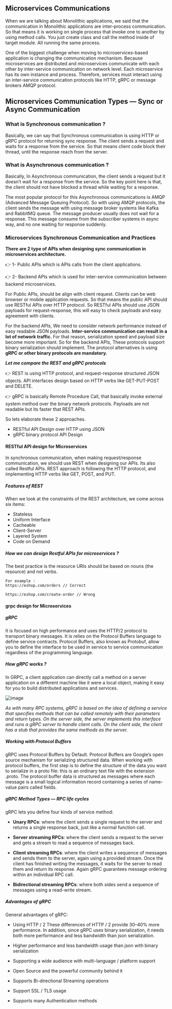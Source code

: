 ## Microservices Communications
When we are talking about Monolithic applications, we said that the communication in Monolithic applications are inter-process communication. So that means it is working on single process that invoke one to another by using method calls. You just create class and call the method inside of target module. All running the same process.

One of the biggest challenge when moving to microservices-based application is changing the communication mechanism. Because microservices are distributed and microservices communicate with each other by inter-service communication on network level. Each microservice has its own instance and process. Therefore, services must interact using an inter-service communication protocols like HTTP, gRPC or message brokers AMQP protocol.

## Microservices Communication Types — Sync or Async Communication

### What is Synchronous communication ?
Basically, we can say that Synchronous communication is using HTTP or gRPC protocol for returning sync response. The client sends a request and waits for a response from the service. So that means client code block their thread, until the response reach from the server.

### What is Asynchronous communication ?
Basically, In Asynchronous communication, the client sends a request but it doesn’t wait for a response from the service. So the key point here is that, the client should not have blocked a thread while waiting for a response.

The most popular protocol for this Asynchronous communications is AMQP (Advanced Message Queuing Protocol). So with using AMQP protocols, the client sends the message with using message broker systems like Kafka and RabbitMQ queue. The message producer usually does not wait for a response. This message consume from the subscriber systems in async way, and no one waiting for response suddenly.

### Microservices Synchronous Communication and Practices

**There are 2 type of APIs when designing sync communication in microservices architecture.**

👉 1- Public APIs which is APIs calls from the client applications.

👉 2- Backend APIs which is used for inter-service communication between backend microservices.

For Public APIs, should be align with client request. Clients can be web browser or mobile application requests. 
So that means the public API should use RESTful APIs over HTTP protocol. 
So RESTful APIs should use JSON payloads for request-response, this will easy to check payloads and easy agreement with clients.

For the backend APIs, We need to consider network performance instead of easy readable JSON payloads. 
**Inter-service communication can result in a lot of network traffic.**
For that reason, serialization speed and payload size become more important. 
So for the backend APIs, These protocols support binary serialization should implement. 
The protocol alternatives is using **gRPC or other binary protocols are mandatory.**

***Let me compare the REST and gRPC protocols***

👉 REST is using HTTP protocol, and request-response structured JSON objects. API interfaces design based on HTTP verbs like GET-PUT-POST and DELETE.

👉 gRPC is basically Remote Procedure Call, that basically invoke external system method over the binary network protocols. Payloads are not readable but its faster that REST APIs.

So lets elaborate these 2 approaches.

- RESTful API Design over HTTP using JSON
- gRPC binary protocol API Design

#### RESTful API design for Microservices
In synchronous communication, when making request/response communication, we should use REST when designing our APIs. Its also called Restful APIs. REST approach is following the HTTP protocol, and implementing HTTP verbs like GET, POST, and PUT.

##### Features of REST
When we look at the constraints of the REST architecture, we come across six items:

- Stateless
- Uniform Interface
- Cacheable
- Client-Server
- Layered System
- Code on Demand

##### How we can design Restful APIs for microservices ?
The best practice is the resource URIs should be based on nouns (the resource) and not verbs.

```
For example :
https://eshop.com/orders // Correct

https://eshop.com/create-order // Wrong
```
#### grpc design for Microservices

##### gRPC 
It is focused on high performance and uses the HTTP/2 protocol to transport binary messages. It is relies on the Protocol Buffers language to define service contracts. Protocol Buffers, also known as Protobuf, allow you to define the interface to be used in service to service communication regardless of the programming language.

##### How gRPC works ?

In GRPC, a client application can directly call a method on a server application on a different machine like it were a local object, making it easy for you to build distributed applications and services.

![image](https://user-images.githubusercontent.com/33947539/192764480-43ec0147-0f67-4712-bee6-e751eae47b0b.png)

*As with many RPC systems, gRPC is based on the idea of defining a service that specifies methods that can be called remotely with their parameters and return types. On the server side, the server implements this interface and runs a gRPC server to handle client calls. On the client side, the client has a stub that provides the same methods as the server.*

##### Working with Protocol Buffers
gRPC uses Protocol Buffers by Default. Protocol Buffers are Google’s open source mechanism for serializing structured data.
When working with protocol buffers, the first step is to define the structure of the data you want to serialize in a proto file: this is an ordinary text file with the extension .proto. The protocol buffer data is structured as messages where each message is a small logical information record containing a series of name-value pairs called fields.

##### gRPC Method Types — RPC life cycles
gRPC lets you define four kinds of service method:

- **Unary RPCs**: where the client sends a single request to the server and returns a single response back, just like a normal function call.

- **Server streaming RPCs**:  where the client sends a request to the server and gets a stream to read a sequence of messages back.
- **Client streaming RPCs**:
 where the client writes a sequence of messages and sends them to the server, again using a provided stream. Once the client has finished writing the messages, it waits for the server to read them and return its response. Again gRPC guarantees message ordering within an individual RPC call.
- **Bidirectional streaming RPCs**: where both sides send a sequence of messages using a read-write stream.
 
##### Advantages of gRPC

General advantages of gRPC:

- Using HTTP / 2
These differences of HTTP / 2 provide 30–40% more performance. In addition, since gRPC uses binary serialization, it needs both more performance and less bandwidth than json serialization.

- Higher performance and less bandwidth usage than json with binary serialization
- Supporting a wide audience with multi-language / platform support
- Open Source and the powerful community behind it
- Supports Bi-directional Streaming operations
- Support SSL / TLS usage
- Supports many Authentication methods









